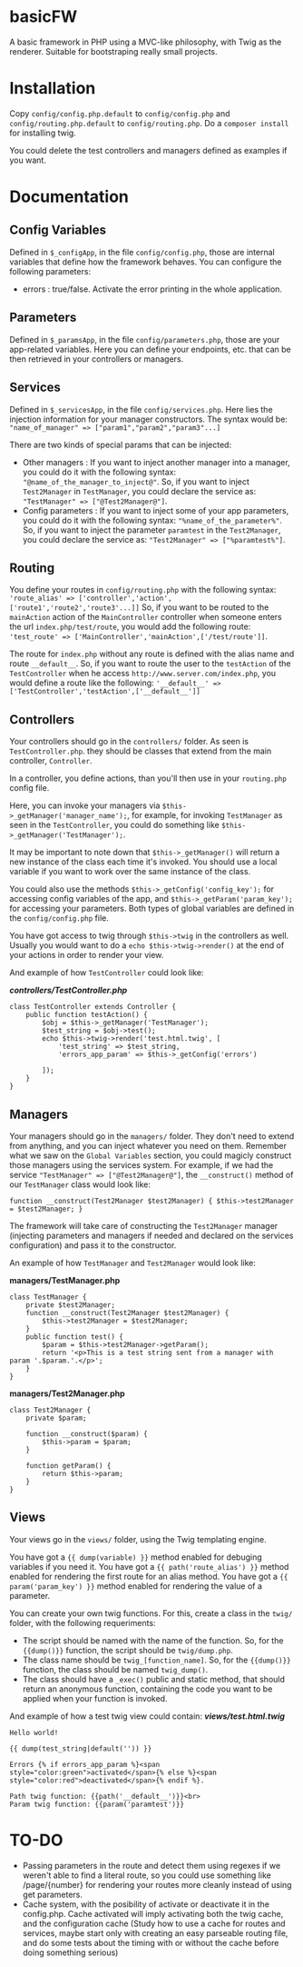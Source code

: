 # basicFW
A basic framework in PHP using a MVC-like philosophy, with Twig as the renderer. Suitable for bootstraping really small projects.

# Installation
Copy `config/config.php.default` to `config/config.php` and `config/routing.php.default` to `config/routing.php`.
Do a `composer install` for installing twig.

You could delete the test controllers and managers defined as examples if you want.

# Documentation
## Config Variables
Defined in `$_configApp`, in the file `config/config.php`, those are internal variables that define how the framework behaves. You can configure the following parameters:
* errors : true/false. Activate the error printing in the whole application.
## Parameters
Defined in `$_paramsApp`, in the file `config/parameters.php`, those are your app-related variables. Here you can define your endpoints, etc. that can be then retrieved in your controllers or managers.
## Services
Defined in `$_servicesApp`, in the file `config/services.php`. Here lies the injection information for your manager constructors. The syntax would be:
`"name_of_manager" => ["param1","param2","param3"...]`

There are two kinds of special params that can be injected:
* Other managers : If you want to inject another manager into a manager, you could do it with the following syntax: `"@name_of_the_manager_to_inject@"`. So, if you want to inject `Test2Manager` in `TestManager`, you could declare the service as: `"TestManager" => ["@Test2Manager@"]`. 
* Config parameters : If you want to inject some of your app parameters, you could do it with the following syntax: `"%name_of_the_parameter%"`. So, if you want to inject the parameter `paramtest` in the `Test2Manager`, you could declare the service as: `"Test2Manager" => ["%paramtest%"]`.

## Routing
You define your routes in `config/routing.php` with the following syntax: `'route_alias' => ['controller','action',['route1','route2','route3'...]]`
So, if you want to be routed to the `mainAction` action of the `MainController` controller when someone enters the url `index.php/test/route`, you would add the following route: `'test_route' => ['MainController','mainAction',['/test/route']]`.

The route for `index.php` without any route is defined with the alias name and route `__default__`. So, if you want to route the user to the `testAction` of the `TestController` when he access `http://www.server.com/index.php`, you would define a route like the following: `'__default__' => ['TestController','testAction',['__default__']]`

## Controllers
Your controllers should go in the `controllers/` folder. As seen is `TestController.php`. they should be classes that extend from the main controller, `Controller`.

In a controller, you define actions, than you'll then use in your `routing.php` config file.

Here, you can invoke your managers via `$this->_getManager('manager_name');`, for example, for invoking `TestManager` as seen in the `TestController`, you could do something like `$this->_getManager('TestManager');`.

It may be important to note down that `$this->_getManager()` will return a new instance of the class each time it's invoked. You should use a local variable if you want to work over the same instance of the class.

You could also use the methods `$this->_getConfig('config_key');` for accessing config variables of the app, and `$this->_getParam('param_key');` for accessing your parameters. Both types of global variables are defined in the `config/config.php` file.

You have got access to twig through `$this->twig` in the controllers as well. Usually you would want to do a `echo $this->twig->render()` at the end of your actions in order to render your view.

And example of how `TestController` could look like:

***controllers/TestController.php***
```
class TestController extends Controller {
	public function testAction() {						
		$obj = $this->_getManager('TestManager');
		$test_string = $obj->test();
		echo $this->twig->render('test.html.twig', [
			'test_string' => $test_string,
			'errors_app_param' => $this->_getConfig('errors')
			
		]);
	}	
}
```

## Managers
Your managers should go in the `managers/` folder. They don't need to extend from anything, and you can inject whatever you need on them. Remember what we saw on the `Global Variables` section, you could magicly construct those managers using the services system. For example, if we had the service `"TestManager" => ["@Test2Manager@"]`, the `__construct()` method of our `TestManager` class would look like:

`function __construct(Test2Manager $test2Manager) {
    $this->test2Manager = $test2Manager;
}`

The framework will take care of constructing the `Test2Manager` manager (injecting parameters and managers if needed and declared on the services configuration) and pass it to the constructor.

An example of how `TestManager` and `Test2Manager` would look like:

**managers/TestManager.php**
```
class TestManager {
	private $test2Manager;
	function __construct(Test2Manager $test2Manager) {
		$this->test2Manager = $test2Manager;
	}
	public function test() {
		$param = $this->test2Manager->getParam();
		return '<p>This is a test string sent from a manager with param '.$param.'.</p>';
	}
}
```

**managers/Test2Manager.php**
```
class Test2Manager {
	private $param;	
	
	function __construct($param) {
		$this->param = $param;
	}
	
	function getParam() {
		return $this->param;
	}
}
```

## Views
Your views go in the `views/` folder, using the Twig templating engine. 

You have got a `{{ dump(variable) }}` method enabled for debuging variables if you need it. 
You have got a `{{ path('route_alias') }}` method enabled for rendering the first route for an alias method.
You have got a `{{ param('param_key') }}` method enabled for rendering the value of a parameter.

You can create your own twig functions. For this, create a class in the `twig/` folder, with the following requeriments:
* The script should be named with the name of the function. So, for the `{{dump()}}` function, the script should be `twig/dump.php`.
* The class name should be `twig_[function_name]`. So, for the `{{dump()}}` function, the class should be named `twig_dump()`.
* The class should have a `_exec()` public and static method, that should return an anonymous function, containing the code you want to be applied when your function is invoked.

And example of how a test twig view could contain:
***views/test.html.twig***
```
Hello world!

{{ dump(test_string|default('')) }}

Errors {% if errors_app_param %}<span style="color:green">activated</span>{% else %}<span style="color:red">deactivated</span>{% endif %}.

Path twig function: {{path('__default__')}}<br>
Param twig function: {{param('paramtest')}}
```
# TO-DO
* Passing parameters in the route and detect them using regexes if we weren't able to find a literal route, so you could use something like /page/{number} for rendering your routes more cleanly instead of using get parameters.
* Cache system, with the posibility of activate or deactivate it in the config.php. Cache activated will imply activating both the twig cache, and the configuration cache (Study how to use a cache for routes and services, maybe start only with creating an easy parseable routing file, and do some tests about the timing with or without the cache before doing something serious)